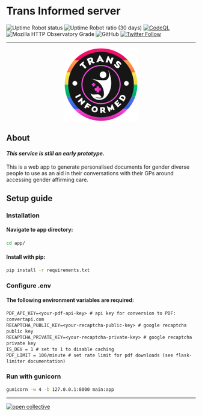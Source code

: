 # Trans Informed server

![Uptime Robot status](https://img.shields.io/uptimerobot/status/m793393353-5ef24de0db746db2e74fdfba) ![Uptime Robot ratio (30 days)](https://img.shields.io/uptimerobot/ratio/m793393353-5ef24de0db746db2e74fdfba) [![CodeQL](https://github.com/beawitcht/transinformed-server/actions/workflows/codeql.yml/badge.svg)](https://github.com/beawitcht/transinformed-server/actions/workflows/codeql.yml) ![Mozilla HTTP Observatory Grade](https://img.shields.io/mozilla-observatory/grade/www.transinformed.co.uk?publish) ![GitHub](https://img.shields.io/github/license/beawitcht/transinformed-server) [![Twitter Follow](https://img.shields.io/twitter/follow/beawitching_cic?style=social)](https://www.twitter.com/beawitching_cic)
***

<p align="center">
    <img src="https://raw.githubusercontent.com/beawitcht/transinformed-server/main/app/static/images/logo.svg" width="200" alt="Trans Informed logo">
</p>

## About
#### ***This service is still an early prototype.***
This is a web app to generate personalised documents for gender diverse people to use as an aid in their conversations with their GPs around accessing gender affirming care.


## Setup guide

### Installation

#### Navigate to app directory:
```bash
cd app/
```
#### Install with pip:

```bash
pip install -r requirements.txt
```
### Configure .env
#### The following environment variables are required:
```
PDF_API_KEY=<your-pdf-api-key> # api key for conversion to PDF: convertapi.com
RECAPTCHA_PUBLIC_KEY=<your-recaptcha-public-key> # google recaptcha public key
RECAPTCHA_PRIVATE_KEY=<your-recaptcha-private-key> # google recaptcha private key
IS_DEV = 1 # set to 1 to disable caching
PDF_LIMIT = 100/minute # set rate limit for pdf downloads (see flask-limiter documentation)
```
### Run with gunicorn
```bash
gunicorn -w 4 -b 127.0.0.1:8000 main:app
```
***
[![open collective](https://opencollective.com/beawitching/donate/button.png?color=blue)](https://opencollective.com/beawitching)
